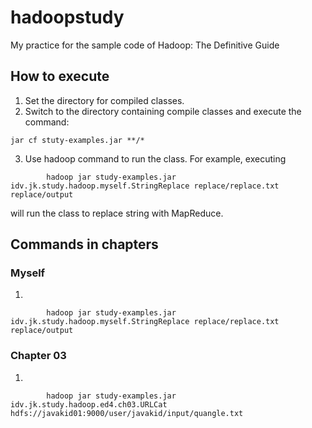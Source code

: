 # hadoopstudy
My practice for the sample code of Hadoop: The Definitive Guide
## How to execute

1. Set the directory for compiled classes.
2. Switch to the directory containing compile classes and execute the command:
  ```
jar cf stuty-examples.jar **/*
  ```
3. Use hadoop command to run the class. For example, executing 
```
        hadoop jar study-examples.jar idv.jk.study.hadoop.myself.StringReplace replace/replace.txt replace/output
```
   will run the class to replace string with MapReduce.

## Commands in chapters
### Myself
1. 
```
        hadoop jar study-examples.jar idv.jk.study.hadoop.myself.StringReplace replace/replace.txt replace/output
```

### Chapter 03
1. 
```
        hadoop jar study-examples.jar idv.jk.study.hadoop.ed4.ch03.URLCat hdfs://javakid01:9000/user/javakid/input/quangle.txt
```
